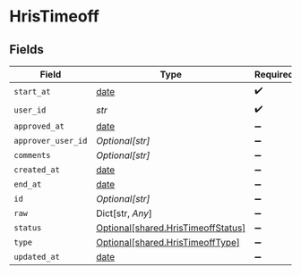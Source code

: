 # HrisTimeoff


## Fields

| Field                                                                          | Type                                                                           | Required                                                                       | Description                                                                    |
| ------------------------------------------------------------------------------ | ------------------------------------------------------------------------------ | ------------------------------------------------------------------------------ | ------------------------------------------------------------------------------ |
| `start_at`                                                                     | [date](https://docs.python.org/3/library/datetime.html#date-objects)           | :heavy_check_mark:                                                             | N/A                                                                            |
| `user_id`                                                                      | *str*                                                                          | :heavy_check_mark:                                                             | N/A                                                                            |
| `approved_at`                                                                  | [date](https://docs.python.org/3/library/datetime.html#date-objects)           | :heavy_minus_sign:                                                             | N/A                                                                            |
| `approver_user_id`                                                             | *Optional[str]*                                                                | :heavy_minus_sign:                                                             | N/A                                                                            |
| `comments`                                                                     | *Optional[str]*                                                                | :heavy_minus_sign:                                                             | N/A                                                                            |
| `created_at`                                                                   | [date](https://docs.python.org/3/library/datetime.html#date-objects)           | :heavy_minus_sign:                                                             | N/A                                                                            |
| `end_at`                                                                       | [date](https://docs.python.org/3/library/datetime.html#date-objects)           | :heavy_minus_sign:                                                             | N/A                                                                            |
| `id`                                                                           | *Optional[str]*                                                                | :heavy_minus_sign:                                                             | N/A                                                                            |
| `raw`                                                                          | Dict[str, *Any*]                                                               | :heavy_minus_sign:                                                             | N/A                                                                            |
| `status`                                                                       | [Optional[shared.HrisTimeoffStatus]](../../models/shared/hristimeoffstatus.md) | :heavy_minus_sign:                                                             | N/A                                                                            |
| `type`                                                                         | [Optional[shared.HrisTimeoffType]](../../models/shared/hristimeofftype.md)     | :heavy_minus_sign:                                                             | N/A                                                                            |
| `updated_at`                                                                   | [date](https://docs.python.org/3/library/datetime.html#date-objects)           | :heavy_minus_sign:                                                             | N/A                                                                            |